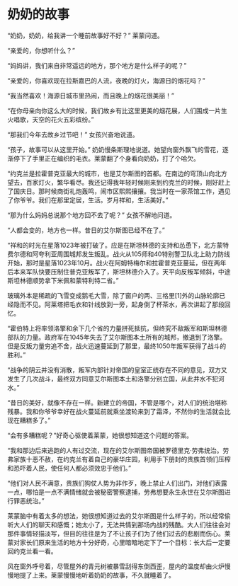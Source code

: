 # 奶奶的故事

“奶奶，奶奶，给我讲一个睡前故事好不好？” 莱蒙问道。

“亲爱的，你想听什么？”

“妈妈讲，我们来自非常遥远的地方，那个地方是什么样子的呢？”

“亲爱的，你喜欢现在拉斯嘉巴的人流，夜晚的灯火，海源日的烟花吗？”

“我当然喜欢！海源日城市里热闹，而且晚上的烟花很美丽！”

“在你母亲向你这么大的时候，我们故乡有比这里更美的烟花展，人们围成一片生火唱歌，天空的花火五彩缤纷。”

“那我们今年去故乡过节吧！” 女孩兴奋地说道。

“孩子，故事可以从这里开始。” 奶奶慢条斯理地说道。她望向窗外飘飞的雪花，逐渐停下了手里正在编织的毛衣。莱蒙翻了个身看向奶奶，打了个哈欠。

“约克兰是拉霍普克亚最大的城市，也是艾尔斯图的首都。在南边的穹顶山向北方望去，百家灯火，繁华看尽。我还记得我年轻时候刚来到约克兰的时候，刚好赶上了国庆日。那时候商街礼炮轰鸣，闹市区熙熙攘攘。我当时在一家茶馆工作，遇见了你爷爷。我们在那里定居，生活。岁月祥和，生活美好。”

“那为什么妈妈总说那个地方回不去了呢？” 女孩不解地问道。

“人都会变的，地方也一样。昔日的艾尔斯图已经不在了。”

“祥和的时光在星落1023年被打破了。应是在斯坦林德的支持和怂恿下，北方蒙特费尔德和阿夸利亚周围城邦发生叛乱。战火从105师和40特别警卫队北上助力防线开始，那时是星落1023年10月。战火在阿姆特梅尔和拉霍普克亚蔓延，但在两年后本来军队快要压制住普克亚叛军了，斯坦林德介入了。天平向反叛军倾斜，中途斯坦林德顺势拿下米佩和蒙特利特二省。”

玻璃外本是稀疏的飞雪变成鹅毛大雪，除了窗户的两、三格里[1]外的山脉轮廓已经隐而不见。阿莱塔把毛衣和针线放到一旁，起身倒了杯茶水，再次讲起了那段回忆。

“霍伯特上将率领洛擎和余下几个省的力量拼死抵抗，但终究不敌叛军和斯坦林德部队的力量。政府军在1045年失去了艾尔斯图本土所有的城邦，撤退到了洛擎。但是反叛力量穷追不舍，战火迅速蔓延到了那里，最终1050年叛军获得了战斗的胜利。”

“战争的阴云并没有消散，叛军内部针对帝国的皇室正统存在不同的意见，双方又发生了几次战斗，最终双方同意艾尔斯图本土和洛擎分别立国，从此井水不犯河水。”

“昔日的美好，就像不存在一样。新建立的帝国，不管是哪个，对人们的统治堪称残暴。我和你爷爷幸好在战火蔓延前就乘坐渡轮来到了霜泽，不然你的生活就会比现在糟糕多了。”

“会有多糟糕呢？”好奇心驱使着莱蒙，她很想知道这个问题的答案。

“我和那边后来逃跑的人有过交流，现在的艾尔斯图帝国被罗德里克·劳弗统治。劳弗家族十恶不赦，在约克兰有着自己的豪华庄园，利用手下册封的贵族首领们压榨和恐吓着人民，使任何人都必须效忠于他们。”

“他们对人民不满意，贵族们狗仗人势为非作歹，晚上禁止人们出门，对他们表露一点，哪怕是一点不满情绪就会被秘密警察逮捕，劳弗想要永生永世在艾尔斯图进行罪恶统治。”

莱蒙脑中有着太多的想法，她很想知道过去的艾尔斯图是什么样子的，所以经常偷听大人们的聊天和感慨；她太小了，无法共情到那场内战的残酷。大人们往往会对那件事情轻描淡写，但目的往往是为了不让孩子们为了他们过去的悲剧而伤心。莱蒙对家长们原来生活的地方十分好奇，心里暗暗地定下了一个目标：长大后一定要回约克兰看一看。

风在窗外呼号着，尽管屋外的青元树被暴雪刮得东倒西歪，屋内的温度却由火炉慢慢地提了上来。莱蒙慢慢地听着奶奶的故事，不久就睡着了。